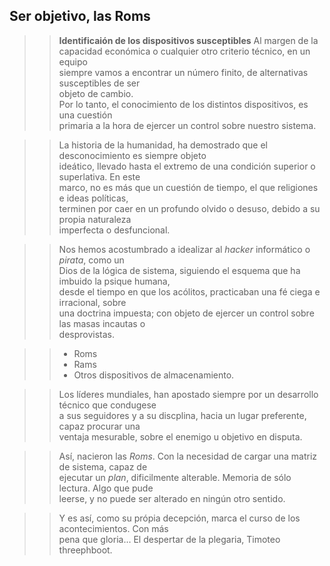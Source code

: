 ## Ser objetivo, las Roms

>> __Identificaión de los dispositivos susceptibles__
>> Al margen de la capacidad económica o cualquier otro criterio técnico, en un equipo  
>> siempre vamos a encontrar un número finito, de alternativas susceptibles de ser  
>> objeto de cambio.  
>> Por lo tanto, el conocimiento de los distintos dispositivos, es una cuestión  
>> primaria a la hora de ejercer un control sobre nuestro sistema.  

>> La historia de la humanidad, ha demostrado que el desconocimiento es siempre objeto  
>> ideático, llevado hasta el extremo de una condición superior o superlativa. En este  
>> marco, no es más que un cuestión de tiempo, el que religiones e ideas políticas,  
>> terminen por caer en un profundo olvido o desuso, debido a su propia naturaleza  
>> imperfecta o desfuncional.  

>> Nos hemos acostumbrado a idealizar al _hacker_ informático o _pirata_, como un  
>> Dios de la lógica de sistema, siguiendo el esquema que ha imbuido la psique humana,  
>> desde el tiempo en que los acólitos, practicaban una fé ciega e irracional, sobre  
>> una doctrina impuesta; con objeto de ejercer un control sobre las masas incautas o  
>> desprovistas.  

>> - Roms  
>> - Rams  
>> - Otros dispositivos de almacenamiento.  

>> Los líderes mundiales, han apostado siempre por un desarrollo técnico que condugese  
>> a sus seguidores y a su discplina, hacia un lugar preferente, capaz procurar una  
>> ventaja mesurable, sobre el enemigo u objetivo en disputa.  

>> Así, nacieron las _Roms_. Con la necesidad de cargar una matriz de sistema, capaz de  
>> ejecutar un _plan_, dificilmente alterable. Memoria de sólo lectura. Algo que pude  
>> leerse, y no puede ser alterado en ningún otro sentido.  

>> Y es así, como su própia decepción, marca el curso de los acontecimientos. Con más  
>> pena que gloria...
>> 						El despertar de la plegaria, Timoteo threephboot.
